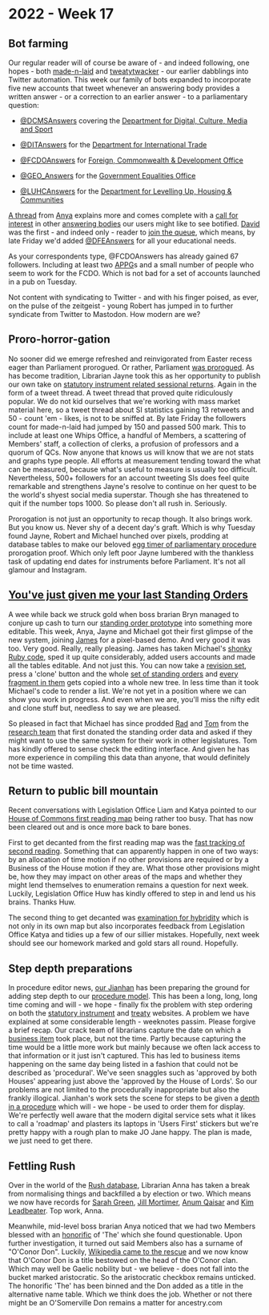 # 2022 - Week 17

## Bot farming

Our regular reader will of course be aware of - and indeed following, one hopes - both [made-n-laid](https://twitter.com/madenlaid) and [tweatytwacker](https://twitter.com/tweatytwacker) - our earlier dabblings into Twitter automation. This week our family of bots expanded to incorporate five new accounts that tweet whenever an answering body provides a written answer - or a correction to an earlier answer - to a parliamentary question:

* [@DCMSAnswers](https://twitter.com/DCMSAnswers) covering the [Department for Digital, Culture, Media and Sport](https://www.gov.uk/government/organisations/department-for-digital-culture-media-sport)

* [@DITAnswers](https://twitter.com/DITAnswers) for the [Department for International Trade](https://www.gov.uk/government/organisations/department-for-international-trade)

* [@FCDOAnswers](https://twitter.com/FCDOAnswers) for [Foreign, Commonwealth & Development Office](https://www.gov.uk/government/organisations/foreign-commonwealth-development-office)

* [@GEO_Answers](https://twitter.com/GEO_Answers) for the [Government Equalities Office](https://www.gov.uk/government/organisations/government-equalities-office)

* [@LUHCAnswers](https://twitter.com/LUHCAnswers) for the [Department for Levelling Up, Housing & Communities](https://www.gov.uk/government/organisations/department-for-levelling-up-housing-and-communities)

[A thread](https://twitter.com/bitten_/status/1519058552098377735) from [Anya](https://twitter.com/bitten_) explains more and comes complete with a [call for interest](https://twitter.com/bitten_/status/1519059922893352960) in other [answering bodies](https://written-questions.herokuapp.com/answering-bodies) our users might like to see botified. [David](https://twitter.com/dkernohan) was the first - and indeed only - reader to [join the queue](https://twitter.com/dkernohan/status/1519073675005288449), which means, by late Friday we'd added [@DFEAnswers](https://twitter.com/DFEAnswers) for all your educational needs.

As your correspondents type, @FCDOAnswers has already gained 67 followers. Including at least two [APPG](https://www.parliament.uk/about/mps-and-lords/members/apg/)s and a small number of people who seem to work for the FCDO. Which is not bad for a set of accounts launched in a pub on Tuesday.

Not content with syndicating to Twitter - and with his finger poised, as ever, on the pulse of the zeitgeist - young Robert has jumped in to further syndicate from Twitter to Mastodon. How modern are we?

## Proro-horror-gation

No sooner did we emerge refreshed and reinvigorated from Easter recess eager than Parliament prorogued. Or rather, Parliament [was prorogued](https://www.supremecourt.uk/cases/docs/uksc-2019-0192-judgment.pdf). As has become tradition, Librarian Jayne took this as her opportunity to publish our own take on [statutory instrument related sessional returns](https://twitter.com/madenlaid/status/1519678119543812096). Again in the form of a tweet thread. A tweet thread that proved quite ridiculously popular. We do not kid ourselves that we're working with mass market material here, so a tweet thread about SI statistics gaining 13 retweets and 50 - count 'em - likes, is not to be sniffed at. By late Friday the followers count for made-n-laid had jumped by 150 and passed 500 mark. This to include at least one Whips Office, a handful of Members, a scattering of Members' staff, a collection of clerks, a profusion of professors and a quorum of QCs. Now anyone that knows us will know that we are not stats and graphs type people. All efforts at measurement tending toward the what can be measured, because what's useful to measure is usually too difficult. Nevertheless, 500+ followers for an account tweeting SIs does feel quite remarkable and strengthens Jayne's resolve to continue on her quest to be the world's shyest social media superstar. Though she has threatened to quit if the number tops 1000. So please don't all rush in. Seriously.

Prorogation is not just an opportunity to recap though. It also brings work. But you know us. Never shy of a decent day's graft. Which is why Tuesday found Jayne, Robert and Michael hunched over pixels, prodding at database tables to make our beloved [egg timer of parliamentary procedure](https://parliament-calendar.herokuapp.com/) prorogation proof. Which only left poor Jayne lumbered with the thankless task of updating end dates for instruments before Parliament. It's not all glamour and Instagram.

## [You've just given me your last Standing Orders](https://www.youtube.com/watch?v=VDIdTC62rQs)

A wee while back we struck gold when boss brarian Bryn managed to conjure up cash to turn our [standing order prototype](https://api.parliament.uk/standing-orders) into something more editable. This week, Anya, Jayne and Michael got their first glimpse of the new system, joining [James](https://twitter.com/jamesjefferies) for a pixel-based demo. And very good it was too. Very good. Really, really pleasing. James has taken Michael's [shonky Ruby code](https://github.com/ukparliament/standing-orders), sped it up quite considerably, added users accounts and made all the tables editable. And not just this. You can now take a [revision set](https://ukparliament.github.io/ontologies/standing-order/standing-order-ontology.html#d4e107), press a 'clone' button and the whole [set of standing orders](https://ukparliament.github.io/ontologies/standing-order/standing-order-ontology.html#d4e118) and [every fragment in them](https://ukparliament.github.io/ontologies/standing-order/standing-order-ontology.html#d4e141) gets copied into a whole new tree. In less time than it took Michael's code to render a list. We're not yet in a position where we can show you work in progress. And even when we are, you'll miss the nifty edit and clone stuff but, needless to say we are pleased. 

So pleased in fact that Michael has since prodded [Rad](https://radoslawzubek.com/) and [Tom](https://twitter.com/tomgfleming) from the [research team](https://parlrulesdata.org/) that first donated the standing order data and asked if they might want to use the same system for their work in other legislatures. Tom has kindly offered to sense check the editing interface. And given he has more experience in compiling this data than anyone, that would definitely not be time wasted. 

## Return to public bill mountain

Recent conversations with Legislation Office Liam and Katya pointed to our [House of Commons first reading map](https://ukparliament.github.io/ontologies/procedure/maps/legislation/primary/public-bills/components/commons/first-reading/first-reading.pdf) being rather too busy. That has now been cleared out and is once more back to bare bones.

First to get decanted from the first reading map was the [fast tracking of second reading](https://ukparliament.github.io/ontologies/procedure/maps/legislation/primary/public-bills/components/commons/fast-track-second-reading/fast-track-second-reading.pdf). Something that can apparently happen in one of two ways: by an allocation of time motion if no other provisions are required or by a Business of the House motion if they are. What those other provisions might be, how they may impact on other areas of the maps and whether they might lend themselves to enumeration remains a question for next week. Luckily, Legislation Office Huw has kindly offered to step in and lend us his brains. Thanks Huw.

The second thing to get decanted was [examination for hybridity](https://ukparliament.github.io/ontologies/procedure/maps/legislation/primary/public-bills/components/commons/examination-and-standing-orders-committee/examination-and-standing-orders-committee.pdf) which is not only in its own map but also incorporates feedback from Legislation Office Katya and tidies up a few of our sillier mistakes. Hopefully, next week should see our homework marked and gold stars all round. Hopefully.

## Step depth preparations

In procedure editor news, [our Jianhan](https://twitter.com/jianhanzhu) has been preparing the ground for adding step depth to our [procedure model](https://ukparliament.github.io/ontologies/procedure/procedure-ontology.html). This has been a long, long, long time coming and will - we hope - finally fix the problem with step ordering on both the [statutory instrument](https://statutoryinstruments.parliament.uk/) and [treaty](https://treaties.parliament.uk/) websites. A problem we have explained at some considerable length - weeknotes passim. Please forgive a brief recap. Our crack team of librarians capture the date on which a [business item](https://ukparliament.github.io/ontologies/procedure/procedure-ontology.html#d4e211) took place, but not the time. Partly because capturing the time would be a little more work but mainly because we often lack access to that information or it just isn't captured. This has led to business items happening on the same day being listed in a fashion that could not be described as 'procedural'. We've seen snaggles such as 'approved by both Houses' appearing just above the 'approved by the House of Lords'. So our problems are not limited to the procedurally inappropriate but also the frankly illogical. Jianhan's work sets the scene for steps to be given a [depth in a procedure](https://ukparliament.github.io/ontologies/procedure/procedure-ontology.html#d4e289) which will - we hope - be used to order them for display. We're perfectly well aware that the modern digital service sets what it likes to call a 'roadmap' and plasters its laptops in 'Users First' stickers but we're pretty happy with a rough plan to make JO Jane happy. The plan is made, we just need to get there.

## Fettling Rush

Over in the world of the [Rush database](https://membersafter1832.historyofparliamentonline.org/), Librarian Anna has taken a break from normalising things and backfilled a by election or two. Which means we now have records for [Sarah Green](https://membersafter1832.historyofparliamentonline.org/members/10326), [Jill Mortimer](https://membersafter1832.historyofparliamentonline.org/members/10328), [Anum Qaisar](https://membersafter1832.historyofparliamentonline.org/members/10315) and [Kim Leadbeater](https://membersafter1832.historyofparliamentonline.org/members/10327). Top work, Anna.

Meanwhile, mid-level boss brarian Anya noticed that we had two Members blessed with an [honorific](https://membersafter1832.historyofparliamentonline.org/honorifics) of 'The' which she found questionable. Upon further investigation, it turned out said Members also has a surname of "O'Conor Don". Luckily, [Wikipedia came to the rescue](https://en.wikipedia.org/wiki/Denis_O%27Conor_Don) and we now know that O'Conor Don is a title bestowed on the head of the O'Conor clan. Which may well be Gaelic nobility but - we believe - does not fall into the bucket marked aristocratic. So the aristocratic checkbox remains unticked. The honorific 'The' has been binned and the Don added as a title in the alternative name table. Which we think does the job. Whether or not there might be an O'Somerville Don remains a matter for ancestry.com